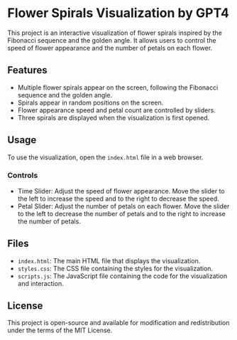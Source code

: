# Flower Spirals Visualization by GPT4

This project is an interactive visualization of flower spirals inspired by the Fibonacci sequence and the golden angle. It allows users to control the speed of flower appearance and the number of petals on each flower.

## Features

- Multiple flower spirals appear on the screen, following the Fibonacci sequence and the golden angle.
- Spirals appear in random positions on the screen.
- Flower appearance speed and petal count are controlled by sliders.
- Three spirals are displayed when the visualization is first opened.

## Usage

To use the visualization, open the `index.html` file in a web browser.

### Controls

- Time Slider: Adjust the speed of flower appearance. Move the slider to the left to increase the speed and to the right to decrease the speed.
- Petal Slider: Adjust the number of petals on each flower. Move the slider to the left to decrease the number of petals and to the right to increase the number of petals.

## Files

- `index.html`: The main HTML file that displays the visualization.
- `styles.css`: The CSS file containing the styles for the visualization.
- `scripts.js`: The JavaScript file containing the code for the visualization and interaction.

## License

This project is open-source and available for modification and redistribution under the terms of the MIT License.
